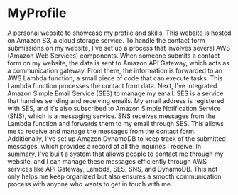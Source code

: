# MyProfile
A personal website to showcase my profile and skills. This website is hosted on Amazon S3, a cloud storage service. To handle the contact form submissions on my website, I've set up a process that involves several AWS (Amazon Web Services) components.
When someone submits a contact form on my website, the data is sent to Amazon API Gateway, which acts as a communication gateway. From there, the information is forwarded to an AWS Lambda function, a small piece of code that can execute tasks. This Lambda function processes the contact form data.
Next, I've integrated Amazon Simple Email Service (SES) to manage my email. SES is a service that handles sending and receiving emails. My email address is registered with SES, and it's also subscribed to Amazon Simple Notification Service (SNS), which is a messaging service.
SNS receives messages from the Lambda function and forwards them to my email through SES. This allows me to receive and manage the messages from the contact form. Additionally, I've set up Amazon DynamoDB to keep track of the submitted messages, which provides a record of all the inquiries I receive.
In summary, I've built a system that allows people to contact me through my website, and I can manage these messages efficiently through AWS services like API Gateway, Lambda, SES, SNS, and DynamoDB. This not only helps me keep organized but also ensures a smooth communication process with anyone who wants to get in touch with me.

